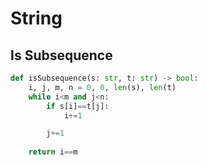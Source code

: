 # String

## Is Subsequence

```python
def isSubsequence(s: str, t: str) -> bool:
    i, j, m, n = 0, 0, len(s), len(t)
    while i<m and j<n:
        if s[i]==t[j]:
            i+=1

        j+=1
    
    return i==m
```

